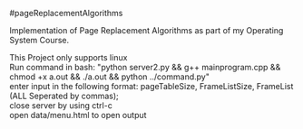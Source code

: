 #pageReplacementAlgorithms

Implementation of Page Replacement Algorithms as part of my Operating System Course.

This Project only supports linux<br />
Run command in bash: "python server2.py && g++ mainprogram.cpp &&  chmod +x a.out && ./a.out && python ../command.py"<br />
enter input in the following format: pageTableSize, FrameListSize, FrameList (ALL Seperated by commas);<br />
close server by using ctrl-c<br />
open data/menu.html to open output


